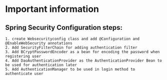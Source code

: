 # Important information
## Spring Security Configuration steps:
    1. create Websecurityconfig class and add @Configuration and @EnableWebSecurity annotations
    2. Add SecurityFilterChain for adding authentication filter
    3. Add BCryptPasswordEncoder as a bean for encoding the password when registering user
    4. Add DaoAuthenticationProvider as the AuthenticationProvider Bean to be used for authentication later
    5. Add AuthenticationManager to be used in login method to authenticate user


 